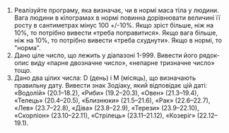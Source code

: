 1. Реалізуйте програму, яка визначає, чи в нормі маса тіла у людини. Вага людини в кілограмах в нормі повинна дорівнювати
   величині її росту в сантиметрах мінус 100 +/-10%. Якщо зріст більше, ніж на 10%, то потрібно вивести «треба поправитися». Якщо вага більше, ніж на 10%, то
   потрібно вивести «треба схуднути». Якщо в нормі, то "норма".
2. Дано ціле число, що лежить у діапазоні 1-999. Вивести його рядок-опис виду «парне двозначне число», «непарне тризначне число» тощо.
3. Дано два цілих числа: D (день) і M (місяць), що визначають правильну дату. Вивести знак Зодіаку, який відповідає цій даті: «Водолій» (20.1–18.2), «Риби» (19.2–20.3),
   «Овен» (21.3–19.4), «Телець» (20.4–20.5), «Близнюки» (21.5–21.6), «Рак» (22.6–22.7), «Лев» (23.7–22.8), «Діва» (23.8–22.9), «Терези» (23.9–22.10), «Скорпіон»
   (23.10–22.11), «Стрілець» (23.11–21.12), «Козеріг» (22.12–19.1).